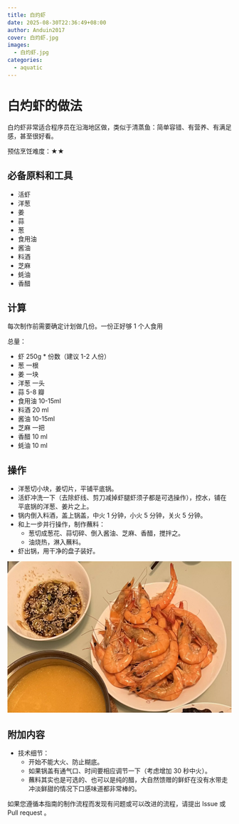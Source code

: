 ```yaml
---
title: 白灼虾
date: 2025-08-30T22:36:49+08:00
author: Anduin2017
cover: 白灼虾.jpg
images:
  - 白灼虾.jpg
categories:
  - aquatic
---
```


# 白灼虾的做法

白灼虾非常适合程序员在沿海地区做，类似于清蒸鱼：简单容错、有营养、有满足感，甚至很好看。

预估烹饪难度：★★

## 必备原料和工具

- 活虾
- 洋葱
- 姜
- 蒜
- 葱
- 食用油
- 酱油
- 料酒
- 芝麻
- 蚝油
- 香醋

## 计算

每次制作前需要确定计划做几份。一份正好够 1 个人食用

总量：

- 虾 250g * 份数（建议 1-2 人份）
- 葱 一根
- 姜 一块
- 洋葱 一头
- 蒜 5-8 瓣
- 食用油 10-15ml
- 料酒 20 ml
- 酱油 10-15ml
- 芝麻 一把
- 香醋 10 ml
- 蚝油 10 ml

## 操作

- 洋葱切小块，姜切片，平铺平底锅。
- 活虾冲洗一下（去除虾线、剪刀减掉虾腿虾须子都是可选操作），控水，铺在平底锅的洋葱、姜片之上。
- 锅内倒入料酒，盖上锅盖，中火 1 分钟，小火 5 分钟，关火 5 分钟。
- 和上一步并行操作，制作蘸料：
  - 葱切成葱花、蒜切碎、倒入酱油、芝麻、香醋，搅拌之。
  - 油烧热，淋入蘸料。
- 虾出锅，用干净的盘子装好。

![白灼虾](./白灼虾.webp)

## 附加内容

- 技术细节：
  - 开始不能大火、防止糊底。
  - 如果锅盖有通气口、时间要相应调节一下（考虑增加 30 秒中火）。
  - 蘸料其实也是可选的、也可以是纯的醋，大自然馈赠的鲜虾在没有水带走冲淡鲜甜的情况下口感味道都非常棒的。

如果您遵循本指南的制作流程而发现有问题或可以改进的流程，请提出 Issue 或 Pull request 。
